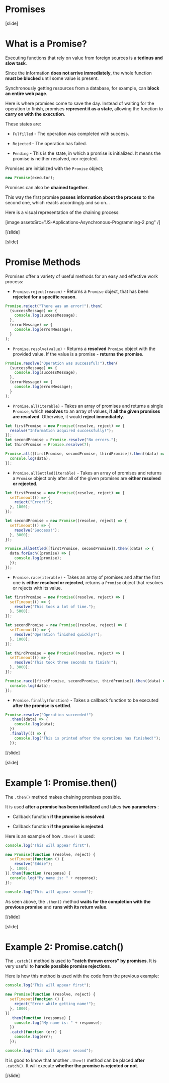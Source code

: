 # Promises

[slide]

# What is a Promise?

Executing functions that rely on value from foreign sources is a **tedious and slow task**.

Since the information **does not arrive immediately**, the whole function **must be blocked** until some value is present.

Synchronously getting resources from a database, for example, can **block an entire web page**.

Here is where promises come to save the day. Instead of waiting for the operation to finish, promises **represent it as a state**, allowing the function to **carry on with the execution**.

These states are:

- `Fulfilled` - The operation was completed with success.

- `Rejected` - The operation has failed.

- `Pending` - This is the state, in which a promise is initialized. It means the promise is neither resolved, nor rejected.

Promises are initialized with the `Promise` object;

```js
new Promise(executor);
```

Promises can also be **chained together**.

This way the first promise **passes information about the process** to the second one, which reacts accordingly and so on...

Here is a visual representation of the chaining process:

[image assetsSrc="JS-Applications-Asynchronous-Programming-2.png" /]

[/slide]

[slide]

# Promise Methods

Promises offer a variety of useful methods for an easy and effective work process:

- `Promise.reject(reason)` - Returns a `Promise` object, that has been **rejected for a specific reason**.

```js live
Promise.reject("There was an error!").then(
  (successMessage) => {
    console.log(successMessage);
  },
  (errorMessage) => {
    console.log(errorMessage);
  }
);
```

- `Promise.resolve(value)` - Returns a **resolved** `Promise` object with the provided value. If the value is a promise - **returns the promise**.

```js live
Promise.resolve("Operation was successful!").then(
  (successMessage) => {
    console.log(successMessage);
  },
  (errorMessage) => {
    console.log(errorMessage);
  }
);
```

- `Promise.all(iterable)` - Takes an array of promises and returns a single `Promise`, which **resolves** to an array of values, **if all the given promises are resolved**. Otherwise, it would **reject immediately**.

```js live
let firstPromise = new Promise((resolve, reject) => {
  resolve("Information acquired successfully!");
});
let secondPromise = Promise.resolve("No errors.");
let thirdPromise = Promise.resolve(7);

Promise.all([firstPromise, secondPromise, thirdPromise]).then((data) => {
  console.log(data);
});
```

- `Promise.allSettled(iterable)` - Takes an array of promises and returns a `Promise` object only after all of the given promises are **either resolved or rejected**.

```js live
let firstPromise = new Promise((resolve, reject) => {
  setTimeout(() => {
    reject("Error!");
  }, 1000);
});

let secondPromise = new Promise((resolve, reject) => {
  setTimeout(() => {
    resolve("Success!");
  }, 3000);
});

Promise.allSettled([firstPromise, secondPromise]).then((data) => {
  data.forEach((promise) => {
    console.log(promise);
  });
});
```

- `Promise.race(iterable)` - Takes an array of promises and after the first one is **either resolved or rejected**, returns a `Promise` object that resolves or rejects with its value.

```js live
let firstPromise = new Promise((resolve, reject) => {
  setTimeout(() => {
    resolve("This took a lot of time.");
  }, 5000);
});

let secondPromise = new Promise((resolve, reject) => {
  setTimeout(() => {
    resolve("Operation finished quickly!");
  }, 1000);
});

let thirdPromise = new Promise((resolve, reject) => {
  setTimeout(() => {
    resolve("This took three seconds to finish!");
  }, 3000);
});

Promise.race([firstPromise, secondPromise, thirdPromise]).then((data) => {
  console.log(data);
});
```

- `Promise.finally(function)` - Takes a callback function to be executed **after the promise is settled**.

```js live
Promise.resolve("Operation succeeded!")
  .then((data) => {
    console.log(data);
  })
  .finally(() => {
    console.log("This is printed after the oprations has finished!");
  });
```

[/slide]

[slide]

# Example 1: Promise.then()

The `.then()` method makes chaining promises possible.

It is used **after a promise has been initialized** and takes **two parameters** :

- Callback function **if the promise is resolved**.

- Callback function **if the promise is rejected**.

Here is an example of how `.then()` is used:

```js live
console.log("This will appear first");

new Promise(function (resolve, reject) {
  setTimeout(function () {
    resolve("Eddie");
  }, 1000);
}).then(function (response) {
  console.log("My name is: " + response);
});

console.log("This will appear second");
```

As seen above, the `.then()` method **waits for the completion with the previous promise** and **runs with its return value**.

[/slide]

[slide]

# Example 2: Promise.catch()

The `.catch()` method is used to **"catch thrown errors" by promises**. It is very useful to **handle possible promise rejections**.

Here is how this method is used with the code from the previous example:

```js live
console.log("This will appear first");

new Promise(function (resolve, reject) {
  setTimeout(function () {
    reject("Error while getting name!");
  }, 1000);
})
  .then(function (response) {
    console.log("My name is: " + response);
  })
  .catch(function (err) {
    console.log(err);
  });

console.log("This will appear second");
```

It is good to know that another `.then()` method can be placed **after** `.catch()`. It will execute **whether the promise is rejected or not**.

[/slide]
